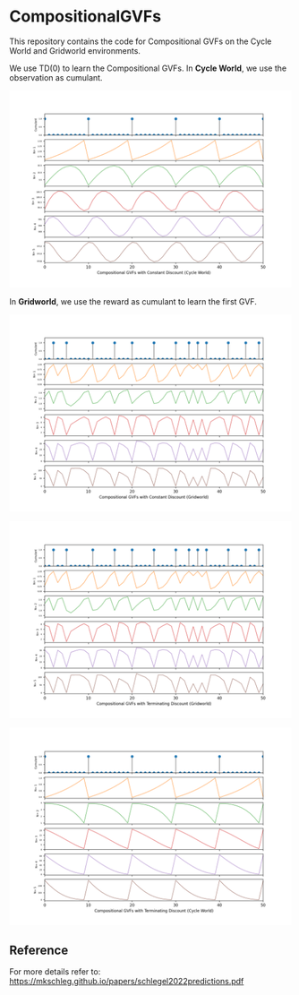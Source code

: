 # CompositionalGVFs
This repository contains the code for Compositional GVFs on the Cycle World and Gridworld environments. 

We use TD(0) to learn the Compositional GVFs. In **Cycle World**, we use the observation as cumulant.

![Cycle World Shit](CycleWorldCompGVFs.png)

In **Gridworld**, we use the reward as cumulant to learn the first GVF. 

![Gridworld Shit](GridworldCompGVFs.png)

![Gridworld Shit](GridworldCompGVFsTerminating.png)

![Gridworld Shit](CycleWorldCompGVFsTerminating.png)
## Reference
For more details refer to:
https://mkschleg.github.io/papers/schlegel2022predictions.pdf
